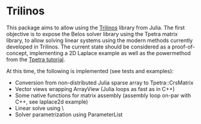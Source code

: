 # Trilinos

This package aims to allow using the [Trilinos](https://trilinos.org/) library from Julia. The first objective is to expose the Belos solver library using the Tpetra matrix library, to allow solving linear systems using the modern methods currently developed in Trilinos. The current state should be considered as a proof-of-concept, implementing a 2D Laplace example as well as the powermethod from the [Tpetra tutorial](https://trilinos.org/docs/dev/packages/tpetra/doc/html/Tpetra_Lesson03.html).

At this time, the following is implemented (see tests and examples):
* Conversion from non-distributed Julia sparse array to Tpetra::CrsMatrix
* Vector views wrapping ArrayView (Julia loops as fast as in C++)
* Some native functions for matrix assembly (assembly loop on-par with C++, see laplace2d example)
* Linear solve using \
* Solver parametrization using ParameterList
